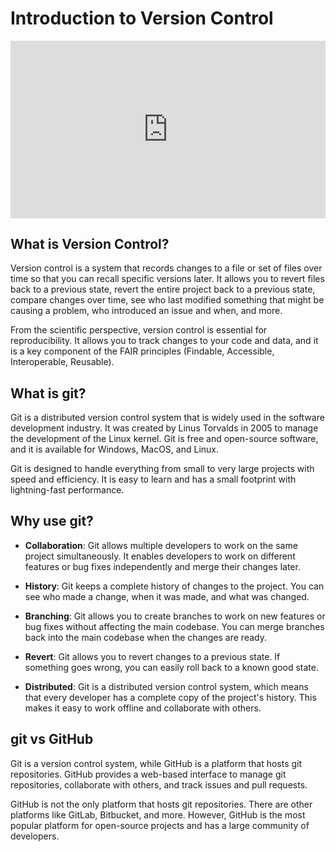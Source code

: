 # Introduction to Version Control

<iframe style="width:100%; aspect-ratio:16/9;" src="https://www.youtube.com/embed/hwP7WQkmECE?si=fHrCHbBEcatezPGS" title="YouTube video player" frameborder="0" allow="accelerometer; autoplay; clipboard-write; encrypted-media; gyroscope; picture-in-picture; web-share" referrerpolicy="strict-origin-when-cross-origin" allowfullscreen></iframe>

## What is Version Control?

Version control is a system that records changes to a file or set of files over time so that you can recall specific versions later. It allows you to revert files back to a previous state, revert the entire project back to a previous state, compare changes over time, see who last modified something that might be causing a problem, who introduced an issue and when, and more.

From the scientific perspective, version control is essential for reproducibility. It allows you to track changes to your code and data, and it is a key component of the FAIR principles (Findable, Accessible, Interoperable, Reusable).

## What is git?

Git is a distributed version control system that is widely used in the software development industry. It was created by Linus Torvalds in 2005 to manage the development of the Linux kernel. Git is free and open-source software, and it is available for Windows, MacOS, and Linux.

Git is designed to handle everything from small to very large projects with speed and efficiency. It is easy to learn and has a small footprint with lightning-fast performance.

## Why use git?

- **Collaboration**: Git allows multiple developers to work on the same project simultaneously. It enables developers to work on different features or bug fixes independently and merge their changes later.

- **History**: Git keeps a complete history of changes to the project. You can see who made a change, when it was made, and what was changed.

- **Branching**: Git allows you to create branches to work on new features or bug fixes without affecting the main codebase. You can merge branches back into the main codebase when the changes are ready.

- **Revert**: Git allows you to revert changes to a previous state. If something goes wrong, you can easily roll back to a known good state.

- **Distributed**: Git is a distributed version control system, which means that every developer has a complete copy of the project's history. This makes it easy to work offline and collaborate with others.

## git vs GitHub

Git is a version control system, while GitHub is a platform that hosts git repositories. GitHub provides a web-based interface to manage git repositories, collaborate with others, and track issues and pull requests.

GitHub is not the only platform that hosts git repositories. There are other platforms like GitLab, Bitbucket, and more. However, GitHub is the most popular platform for open-source projects and has a large community of developers.
